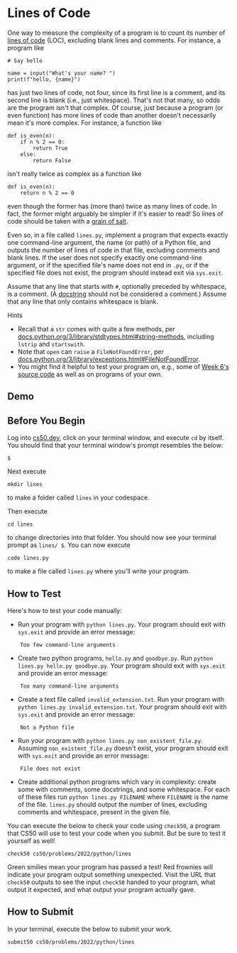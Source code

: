# Lines of Code

One way to measure the complexity of a program is to count its number of [lines of code][1] (LOC), excluding blank lines and comments. For instance, a program like

```
# Say hello

name = input("What's your name? ")
print(f"hello, {name}")
```

has just two lines of code, not four, since its first line is a comment, and its second line is blank (i.e., just whitespace). That's not that many, so odds are the program isn't that complex. Of course, just because a program (or even function) has more lines of code than another doesn't necessarily mean it's more complex. For instance, a function like

```
def is_even(n):
    if n % 2 == 0:
        return True
    else:
        return False
```

isn't really twice as complex as a function like

```
def is_even(n):
    return n % 2 == 0
```

even though the former has (more than) twice as many lines of code. In fact, the former might arguably be simpler if it's easier to read! So lines of code should be taken with a [grain of salt][2].

Even so, in a file called `lines.py`, implement a program that expects exactly one command-line argument, the name (or path) of a Python file, and outputs the number of lines of code in that file, excluding comments and blank lines. If the user does not specify exactly one command-line argument, or if the specified file's name does not end in `.py`, or if the specified file does not exist, the program should instead exit via `sys.exit`.

Assume that any line that starts with `#`, optionally preceded by whitespace, is a comment. (A [docstring][3] should not be considered a comment.) Assume that any line that only contains whitespace is blank.

Hints

- Recall that a `str` comes with quite a few methods, per [docs.python.org/3/library/stdtypes.html#string-methods][4], including `lstrip` and `startswith`.
- Note that `open` can `raise` a `FileNotFoundError`, per [docs.python.org/3/library/exceptions.html#FileNotFoundError][5].
- You might find it helpful to test your program on, e.g., some of [Week 6's source code][6] as well as on programs of your own.

## Demo

## Before You Begin

Log into [cs50.dev][7], click on your terminal window, and execute `cd` by itself. You should find that your terminal window's prompt resembles the below:

```
$
```

Next execute

```
mkdir lines
```

to make a folder called `lines` in your codespace.

Then execute

```
cd lines
```

to change directories into that folder. You should now see your terminal prompt as `lines/ $`. You can now execute

```
code lines.py
```

to make a file called `lines.py` where you'll write your program.

## How to Test

Here's how to test your code manually:

- Run your program with `python lines.py`. Your program should exit with `sys.exit` and provide an error message:

```
    Too few command-line arguments
```

- Create two python programs, `hello.py` and `goodbye.py`. Run `python lines.py hello.py goodbye.py`. Your program should exit with `sys.exit` and provide an error message:

```
    Too many command-line arguments
```

- Create a text file called `invalid_extension.txt`. Run your program with `python lines.py invalid_extension.txt`. Your program should exit with `sys.exit` and provide an error message:

```
    Not a Python file
```

- Run your program with `python lines.py non_existent_file.py`. Assuming `non_existent_file.py` doesn't exist, your program should exit with `sys.exit` and provide an error message:

```
    File does not exist
```

- Create additional python programs which vary in complexity: create some with comments, some docstrings, and some whitespace. For each of these files run `python lines.py FILENAME` where `FILENAME` is the name of the file. `lines.py` should output the number of lines, excluding comments and whitespace, present in the given file.

You can execute the below to check your code using `check50`, a program that CS50 will use to test your code when you submit. But be sure to test it yourself as well!

```
check50 cs50/problems/2022/python/lines
```

Green smilies mean your program has passed a test! Red frownies will indicate your program output something unexpected. Visit the URL that `check50` outputs to see the input `check50` handed to your program, what output it expected, and what output your program actually gave.

## How to Submit

In your terminal, execute the below to submit your work.

```
submit50 cs50/problems/2022/python/lines
```

  [1]: https://en.wikipedia.org/wiki/Source_lines_of_code
  [2]: https://en.wikipedia.org/wiki/Grain_of_salt
  [3]: https://peps.python.org/pep-0257/
  [4]: https://docs.python.org/3/library/stdtypes.html#string-methods
  [5]: https://docs.python.org/3/library/exceptions.html#FileNotFoundError
  [6]: https://cdn.cs50.net/python/2022/x/lectures/6/src6/
  [7]: https://cs50.dev/
